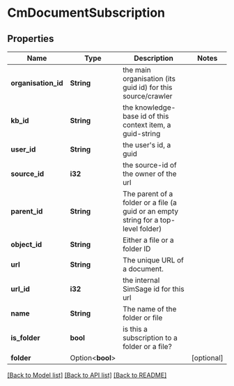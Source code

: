 # CmDocumentSubscription

## Properties

Name | Type | Description | Notes
------------ | ------------- | ------------- | -------------
**organisation_id** | **String** | the main organisation (its guid id) for this source/crawler | 
**kb_id** | **String** | the knowledge-base id of this context item, a guid-string | 
**user_id** | **String** | the user's id, a guid | 
**source_id** | **i32** | the source-id of the owner of the url | 
**parent_id** | **String** | The parent of a folder or a file (a guid or an empty string for a top-level folder) | 
**object_id** | **String** | Either a file or a folder ID | 
**url** | **String** | The unique URL of a document. | 
**url_id** | **i32** | the internal SimSage id for this url | 
**name** | **String** | The name of the folder or file | 
**is_folder** | **bool** | is this a subscription to a folder or a file? | 
**folder** | Option<**bool**> |  | [optional]

[[Back to Model list]](../README.md#documentation-for-models) [[Back to API list]](../README.md#documentation-for-api-endpoints) [[Back to README]](../README.md)


